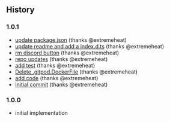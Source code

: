## History

### 1.0.1
* [update package.json](https://github.com/extremeheat/dumb-csv/commit/e2b1b67f7cdc143a1466296859bc95db931980c0) (thanks @extremeheat)
* [update readme and add a index.d.ts](https://github.com/extremeheat/dumb-csv/commit/6ab2090c45b4a5656a13d0d60b51da708b8e5f8f) (thanks @extremeheat)
* [rm discord button](https://github.com/extremeheat/dumb-csv/commit/a58ec4208e885a43d8c4f4de6f94081b7ea1f335) (thanks @extremeheat)
* [repo updates](https://github.com/extremeheat/dumb-csv/commit/a92b789aba3bad90ee951ef55fc8ebfc9b9fb55d) (thanks @extremeheat)
* [add test](https://github.com/extremeheat/dumb-csv/commit/61818e0681d1e937e6dfc7d2e4e091544721d1da) (thanks @extremeheat)
* [Delete .gitpod.DockerFile](https://github.com/extremeheat/dumb-csv/commit/2857d42ad8111e82ab68096dc1f3a55139235148) (thanks @extremeheat)
* [add code](https://github.com/extremeheat/dumb-csv/commit/a76b26f132c1091654206a1314e756d637cee865) (thanks @extremeheat)
* [Initial commit](https://github.com/extremeheat/dumb-csv/commit/eef3f40effb41e0079c5a7a9e2d10dc14377f690) (thanks @extremeheat)

### 1.0.0

* initial implementation
